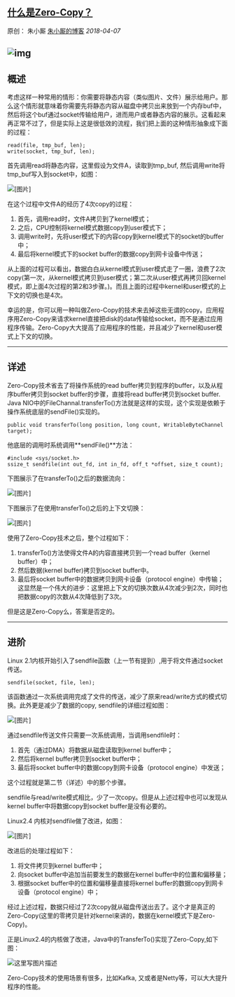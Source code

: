 ## [什么是Zero-Copy？](https://mp.weixin.qq.com/s?__biz=MzU0MzQ5MDA0Mw==&mid=2247483913&idx=1&sn=2da53737b8e8908cf3efdae9621c9698&chksm=fb0be89dcc7c618b0d5a1ba8ac654295454cfc2fa81fbae5a6de49bf0a91a305ca707e9864fc&scene=21#wechat_redirect)

原创： 朱小厮 [朱小厮的博客](javascript:void(0);) *2018-04-07*

## ![img](https://mmbiz.qpic.cn/mmbiz_jpg/HV4yTI6PjbKgic1MvAjpofibyQwiauK9swkyUeqglmS4FBiaiacQzQ4ObMicoIIPQBkR4ibQk7Mj2CnAWDJJo2LXibmIlQ/640)

## 概述

考虑这样一种常用的情形：你需要将静态内容（类似图片、文件）展示给用户。那么这个情形就意味着你需要先将静态内容从磁盘中拷贝出来放到一个内存buf中，然后将这个buf通过socket传输给用户，进而用户或者静态内容的展示。这看起来再正常不过了，但是实际上这是很低效的流程，我们把上面的这种情形抽象成下面的过程：

```
read(file, tmp_buf, len);
write(socket, tmp_buf, len);
```

首先调用read将静态内容，这里假设为文件A，读取到tmp_buf, 然后调用write将tmp_buf写入到socket中，如图：

![[图片]](https://mmbiz.qpic.cn/mmbiz_png/HV4yTI6PjbKgic1MvAjpofibyQwiauK9swkSdwbBOvopiclw7G41G5Rt7j7YZLa0aqTrkG1vaf6KkOG7sVzMNb9qnw/640)

在这个过程中文件A的经历了4次copy的过程：

1. 首先，调用read时，文件A拷贝到了kernel模式；
2. 之后，CPU控制将kernel模式数据copy到user模式下；
3. 调用write时，先将user模式下的内容copy到kernel模式下的socket的buffer中；
4. 最后将kernel模式下的socket buffer的数据copy到网卡设备中传送；

从上面的过程可以看出，数据白白从kernel模式到user模式走了一圈，浪费了2次copy(第一次，从kernel模式拷贝到user模式；第二次从user模式再拷贝回kernel模式，即上面4次过程的第2和3步骤。)。而且上面的过程中kernel和user模式的上下文的切换也是4次。

幸运的是，你可以用一种叫做Zero-Copy的技术来去掉这些无谓的copy。应用程序用Zero-Copy来请求kernel直接把disk的data传输给socket，而不是通过应用程序传输。Zero-Copy大大提高了应用程序的性能，并且减少了kernel和user模式上下文的切换。

------

## 详述

Zero-Copy技术省去了将操作系统的read buffer拷贝到程序的buffer，以及从程序buffer拷贝到socket buffer的步骤，直接将read buffer拷贝到socket buffer. Java NIO中的FileChannal.transferTo()方法就是这样的实现，这个实现是依赖于操作系统底层的sendFile()实现的。

```
public void transferTo(long position, long count, WritableByteChannel target);
```

他底层的调用时系统调用**sendFile()**方法：

```
#include <sys/socket.h>
ssize_t sendfile(int out_fd, int in_fd, off_t *offset, size_t count);
```

下图展示了在transferTo()之后的数据流向：

![[图片]](https://mmbiz.qpic.cn/mmbiz_png/HV4yTI6PjbKgic1MvAjpofibyQwiauK9swkLT7QYEgjoSWgksiaPm1m7mHlicH0YquHnicwnBcsJpyUJOcH3EuvWyVWA/640)

下图展示了在使用transferTo()之后的上下文切换：

![[图片]](https://mmbiz.qpic.cn/mmbiz_png/HV4yTI6PjbKgic1MvAjpofibyQwiauK9swkxXxl8mCQDdzXJKmZJogZthpx2g5wEJrFZSib6cJFEFqNcCqws3bgUcg/640)

使用了Zero-Copy技术之后，整个过程如下：

1. transferTo()方法使得文件A的内容直接拷贝到一个read buffer（kernel buffer）中；
2. 然后数据(kernel buffer)拷贝到socket buffer中。
3. 最后将socket buffer中的数据拷贝到网卡设备（protocol engine）中传输；
   这显然是一个伟大的进步：这里把上下文的切换次数从4次减少到2次，同时也把数据copy的次数从4次降低到了3次。

但是这是Zero-Copy么，答案是否定的。

------

## 进阶

Linux 2.1内核开始引入了sendfile函数（上一节有提到）,用于将文件通过socket传送。

```
sendfile(socket, file, len);
```

该函数通过一次系统调用完成了文件的传送，减少了原来read/write方式的模式切换。此外更是减少了数据的copy, sendfile的详细过程如图：

![[图片]](https://mmbiz.qpic.cn/mmbiz_png/HV4yTI6PjbKgic1MvAjpofibyQwiauK9swklziaq26RXuQ5OhkostSBhs3uNxbtJYnalq4CfAGtWqfbBjXoT1SELrA/640)

通过sendfile传送文件只需要一次系统调用，当调用sendfile时：

1. 首先（通过DMA）将数据从磁盘读取到kernel buffer中；
2. 然后将kernel buffer拷贝到socket buffer中；
3. 最后将socket buffer中的数据copy到网卡设备（protocol engine）中发送；

这个过程就是第二节（详述）中的那个步骤。

sendfile与read/write模式相比，少了一次copy。但是从上述过程中也可以发现从kernel buffer中将数据copy到socket buffer是没有必要的。

Linux2.4 内核对sendfile做了改进，如图：

![[图片]](https://mmbiz.qpic.cn/mmbiz_png/HV4yTI6PjbKgic1MvAjpofibyQwiauK9swk48yndvPialCSfyx5pMzpeicmzNXGugFUJfYR3oPuPr2egIZ3Vz5WJ2EA/640)

改进后的处理过程如下：

1. 将文件拷贝到kernel buffer中；
2. 向socket buffer中追加当前要发生的数据在kernel buffer中的位置和偏移量；
3. 根据socket buffer中的位置和偏移量直接将kernel buffer的数据copy到网卡设备（protocol engine）中；

经过上述过程，数据只经过了2次copy就从磁盘传送出去了。这个才是真正的Zero-Copy(这里的零拷贝是针对kernel来讲的，数据在kernel模式下是Zero-Copy)。

正是Linux2.4的内核做了改进，Java中的TransferTo()实现了Zero-Copy,如下图：

![这里写图片描述](https://mmbiz.qpic.cn/mmbiz_png/HV4yTI6PjbKgic1MvAjpofibyQwiauK9swkIr4RdZunnVfczbFdpJT1bFQRBdicslA4bW92FJBvtiacojo6KgBDial6A/640)

Zero-Copy技术的使用场景有很多，比如Kafka, 又或者是Netty等，可以大大提升程序的性能。